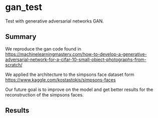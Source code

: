 # gan_test
Test with generative adversarial networks GAN.

## Summary
We reproduce the gan code found in
https://machinelearningmastery.com/how-to-develop-a-generative-adversarial-network-for-a-cifar-10-small-object-photographs-from-scratch/ 

We applied the architecture to the simpsons face dataset form 
https://www.kaggle.com/kostastokis/simpsons-faces

Our future goal is to improve on the model and get better results for the reconstruction of the simpsons faces.

## Results

